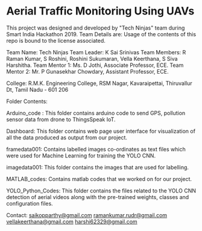 # Aerial Traffic Monitoring Using UAVs

This project was designed and developed by "Tech Ninjas" team during Smart India Hackathon 2019. Team Details are:
Usage of the contents of this repo is bound to the license associated.

Team Name: Tech Ninjas
Team Leader: K Sai Srinivas
Team Members:
		R Raman Kumar, 
		S Roshini, 
		Roshini Sukumaran, 
		Vella Keerthana, 
		S Siva Harshitha.
Team Mentor 1: Ms. D Jothi, Associate Professor, ECE.
Team Mentor 2: Mr. P Gunasekhar Chowdary, Assistant Professor, ECE.

College: R.M.K. Engineering College, RSM Nagar, Kavaraipettai, Thiruvallur Dt, Tamil Nadu - 601 206

Folder Contents:

Arduino_code : This folder contains arduino code to send GPS, pollution sensor data from drone to ThingsSpeak IoT.

Dashboard: This folder contains web page user interface for visualization of all the data produced as output from our project.

framedata001: Contains labelled images co-ordinates as text files which were used for Machine Learning for training the YOLO CNN.

imagedata001: This folder contains the images that are used for labelling.

MATLAB_codes: Contains matlab codes that we worked on for our project.

YOLO_Python_Codes: This folder contains the files related to the YOLO CNN detection of aerial videos along with the pre-trained weights, classes and configuration files.


Contact: saikopparthy@gmail.com
	 ramankumar.rudr@gmail.com
	 vellakeerthana@gmail.com
	 harshi62329@gmail.com

